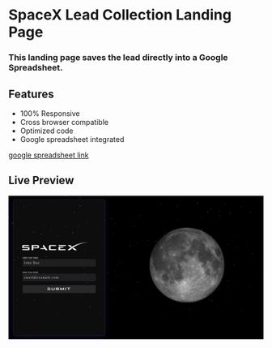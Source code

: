 # SpaceX Lead Collection Landing Page

### This landing page saves the lead directly into a Google Spreadsheet.


## Features
- 100% Responsive
- Cross browser compatible
- Optimized code
- Google spreadsheet integrated

[google spreadsheet link](https://docs.google.com/spreadsheets/d/1a6bZQhmzHYXHLl7gGfS9DOl_9fEX3QNI-oDjxEfvoTA/edit?usp=sharing)

## Live Preview

![SpaceX Landing Page](/assets/images/spacex-landing-page.png)
